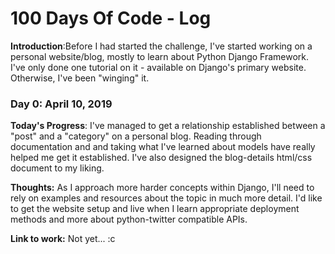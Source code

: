 # 100 Days Of Code - Log

**Introduction**:Before I had started the challenge, I've started working on a personal website/blog, mostly to learn about Python Django Framework. I've only done one tutorial on it - available on Django's primary website. Otherwise, I've been "winging" it.


### Day 0: April 10, 2019

**Today's Progress**: I've managed to get a relationship established between a "post" and a "category" on a personal blog. Reading through documentation and and taking what I've learned about models have really helped me get it established. I've also designed the blog-details html/css document to my liking.


**Thoughts:** As I approach more harder concepts within Django, I'll need to rely on examples and resources about the topic in much more detail. I'd like to get the website setup and live when I learn appropriate deployment methods and more about python-twitter compatible APIs.

**Link to work:** Not yet... :c
